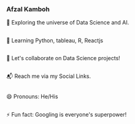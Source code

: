 ### Afzal Kamboh

🔭 Exploring the universe of Data Science and AI.
##
🌱 Learning Python, tableau, R, Reactjs
##
👯 Let's collaborate on Data Science projects!
##
📬 Reach me via my Social Links.
##
😄 Pronouns: He/His
##
⚡ Fun fact: Googling is everyone's superpower!

